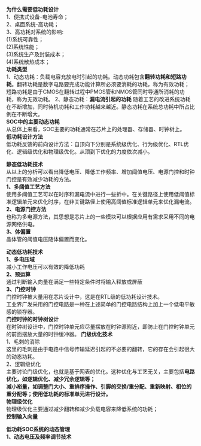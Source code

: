 **为什么需要低功耗设计**      
1、便携式设备-电池寿命；       
2、桌面系统-高功耗；        
3、高功耗对系统的影响:        
(1)系统可靠性；   
(2)系统性能；    
(3)系统生产及封装成本；      
(4)系统散热成本；    
**功耗类型**    
1、动态功耗：负载电容充放电时引起的功耗。动态功耗包含**翻转功耗和短路功耗**。翻转功耗是数字电路要完成功能计算所必须要消耗的功耗，称为有效功耗；    
短路功耗是由于CMOS在翻转过程中PMOS管和NMOS管同时导通所消耗的功耗，称为无效功耗。
2、静态功耗：**漏电流引起的功耗** 随着工艺的改进系统功耗在不断增加，同时待机功耗和工作功耗越来越近。静态功耗在系统总功耗中所占比例在不断增大。    
**SOC中的主要动态功耗**   
从总体上来看，SOC主要的功耗通常在芯片上的处理器、存储器、时钟树上。   
**低功耗设计方法**   
低功耗反馈的前向设计方法：自顶向下分别是系统级优化、行为级优化、RTL优化、逻辑级优化和物理级优化。从顶到下优化的力度依次减小。    

**静态低功耗技术**   
从以上的分析可以看出降低电压、降低工作频率、增加阈值电压、电源门控和时钟门控是有效减少功耗的方法。   
**1、多阈值工艺方法**   
使用多阈值工艺可以在时序和漏电流中进行一些折中。在关键路径上使用低阈值标准逻辑单元来优化时序，在非关键路径上使用高阈值标准逻辑单元来优化漏电流。
**2、电源门控方法**    
也称为多电源方法，其思想是芯片上的一些模块可以根据应用有需求采用不同的电源网络供电。    
**3、体偏置**   
晶体管的阈值电压随体偏置而变化。

**动态低功耗技术**   
**1、多电压域**    
减小工作电压可以有效的降低功耗   
**2、预运算**   
通过判断输入向量在满足一些特定条件时将输入释放或屏蔽    
**3、门控时钟**    
门控时钟被大量用在芯片设计中，这是在RTL级的低功耗设计技术。   
工业界广发采用的门控电路是一种在上述简单的门控电路结构上加上一个低电平敏感的锁存器。    
**门控时钟的时钟树设计**    
在时钟树设计中，门控时钟单元应尽量摆放在时钟源附近，即防止在门控时钟单元的前面摆放大量的时钟缓冲器。
**门级优化技术**    
1、毛刺的消除   
这里的毛刺是由于电路中信号传输延迟引起的不必要的翻转，它的存在会引起很大的动态功耗。    
2、逻辑级优化   
主要讨论门级优化，也就是基于网表的优化。这种优化与工艺无关，主要包括**电路优化，如逻辑优化、减少冗余逻辑等；**      
**减小裕量，如调整门大小、重排序操作、引脚的交换/重分配、重新映射、相位的重分配等；使用低功耗的标准单元进行设计。**    
**物理级优化**   
物理级优化主要通过减少翻转和减少负载电容来降低系统的功耗；   
**控制输入向量**    

**低功耗SOC系统的动态管理**   
**1、动态电压及频率调节技术**   

    
